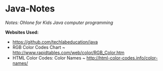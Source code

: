 Java-Notes
==========

*Notes: Ohlone for Kids Java computer programming*

**Websites Used:**
- https://github.com/techlabeducation/java
- RGB Color Codes Chart ~ http://www.rapidtables.com/web/color/RGB_Color.htm
- HTML Color Codes: Color Names ~ http://html-color-codes.info/color-names/

